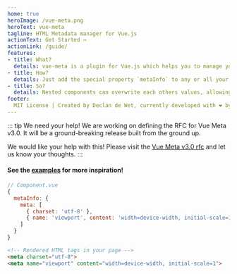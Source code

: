 ```yaml
---
home: true
heroImage: /vue-meta.png
heroText: vue-meta
tagline: HTML Metadata manager for Vue.js
actionText: Get Started →
actionLink: /guide/
features:
- title: What?
  details: vue-meta is a plugin for Vue.js which helps you to manage your app's metadata using Vue's built-in reactivity
- title: How?
  details: Just add the special property `metaInfo` to any or all your components as these will be automatically merged top-down
- title: So?
  details: Nested components can overwrite each others values, allowing you to easily add or remove metadata where and when you need it!
footer:
  MIT License | Created by Declan de Wet, currently developed with ❤ by Nuxt.js core-team & contributors
---
```

::: tip We need your help!
We are working on defining the RFC for Vue Meta v3.0. It will be a ground-breaking release built from the ground up.

We would like your help with this! Please visit the [Vue Meta v3.0 rfc](https://github.com/nuxt/rfcs/issues/19) and let us know your thoughts.
:::

#### See the [examples](https://github.com/nuxt/vue-meta/tree/master/examples) for more inspiration!

```js
// Component.vue
{
  metaInfo: {
    meta: [
      { charset: 'utf-8' },
      { name: 'viewport', content: 'width=device-width, initial-scale=1' }
    ]
  }
}
```
```html
<!-- Rendered HTML tags in your page -->
<meta charset="utf-8">
<meta name="viewport" content="width=device-width, initial-scale=1">
```
